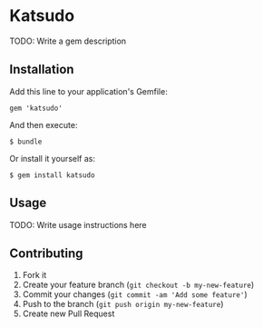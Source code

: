 # Katsudo

TODO: Write a gem description

## Installation

Add this line to your application's Gemfile:

    gem 'katsudo'

And then execute:

    $ bundle

Or install it yourself as:

    $ gem install katsudo

## Usage

TODO: Write usage instructions here

## Contributing

1. Fork it
2. Create your feature branch (`git checkout -b my-new-feature`)
3. Commit your changes (`git commit -am 'Add some feature'`)
4. Push to the branch (`git push origin my-new-feature`)
5. Create new Pull Request
